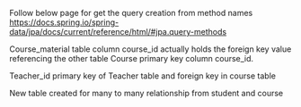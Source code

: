 Follow below page for get the query creation from method names
https://docs.spring.io/spring-data/jpa/docs/current/reference/html/#jpa.query-methods

Course_material table column course_id actually holds the foreign key value referencing the other table Course primary key column course_id.

Teacher_id primary key of Teacher table and foreign key in course table

New table created for many to many relationship from student and course